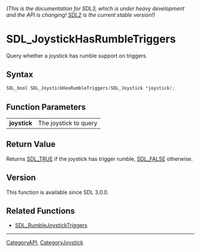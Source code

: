 ###### (This is the documentation for SDL3, which is under heavy development and the API is changing! [SDL2](https://wiki.libsdl.org/SDL2/) is the current stable version!)
# SDL_JoystickHasRumbleTriggers

Query whether a joystick has rumble support on triggers.

## Syntax

```c
SDL_bool SDL_JoystickHasRumbleTriggers(SDL_Joystick *joystick);

```

## Function Parameters

|                  |                       |
| ---------------- | --------------------- |
| **joystick**     | The joystick to query |

## Return Value

Returns [SDL_TRUE](SDL_TRUE) if the joystick has trigger rumble,
[SDL_FALSE](SDL_FALSE) otherwise.

## Version

This function is available since SDL 3.0.0.

## Related Functions

* [SDL_RumbleJoystickTriggers](SDL_RumbleJoystickTriggers)

----
[CategoryAPI](CategoryAPI), [CategoryJoystick](CategoryJoystick)



